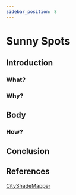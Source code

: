 ```yaml
---
sidebar_position: 8
---
```


# Sunny Spots

## Introduction

### What?

### Why?

## Body

### How?

## Conclusion

## References

[CityShadeMapper](https://pakillo.github.io/CityShadeMapper/)